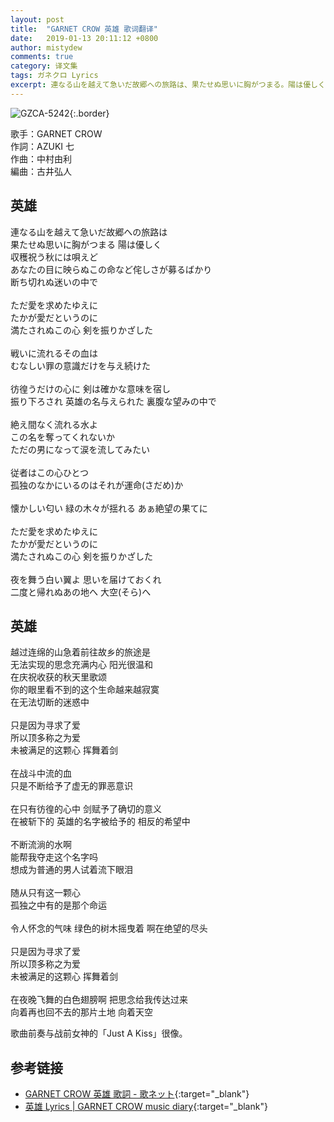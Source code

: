 ```yaml
---
layout: post
title:  "GARNET CROW 英雄 歌词翻译"
date:   2019-01-13 20:11:12 +0800
author: mistydew
comments: true
category: 译文集
tags: ガネクロ Lyrics
excerpt: 連なる山を越えて急いだ故郷への旅路は、果たせぬ思いに胸がつまる。陽は優しく、収穫祝う秋には唄えど。あなたの目に映らぬこの命など侘しさが募るばかり、断ち切れぬ迷いの中で。
---
```

![GZCA-5242](https://crowsub.github.io/assets/images/discography/album/GZCA-5242.jpg){:.border}

歌手：GARNET CROW<br>
作詞：AZUKI 七<br>
作曲：中村由利<br>
編曲：古井弘人

<div class="lyric-original">
  <h2>英雄</h2>
  <p>
    連なる山を越えて急いだ故郷への旅路は<br>
    果たせぬ思いに胸がつまる 陽は優しく<br>
    収穫祝う秋には唄えど<br>
    あなたの目に映らぬこの命など侘しさが募るばかり<br>
    断ち切れぬ迷いの中で<br>
    <br>
    ただ愛を求めたゆえに<br>
    たかが愛だというのに<br>
    満たされぬこの心 剣を振りかざした<br>
    <br>
    戦いに流れるその血は<br>
    むなしい罪の意識だけを与え続けた<br>
    <br>
    彷徨うだけの心に 剣は確かな意味を宿し<br>
    振り下ろされ 英雄の名与えられた 裏腹な望みの中で<br>
    <br>
    絶え間なく流れる水よ<br>
    この名を奪ってくれないか<br>
    ただの男になって涙を流してみたい<br>
    <br>
    従者はこの心ひとつ<br>
    孤独のなかにいるのはそれが運命(さだめ)か<br>
    <br>
    懐かしい匂い 緑の木々が揺れる あぁ絶望の果てに<br>
    <br>
    ただ愛を求めたゆえに<br>
    たかが愛だというのに<br>
    満たされぬこの心 剣を振りかざした<br>
    <br>
    夜を舞う白い翼よ 思いを届けておくれ<br>
    二度と帰れぬあの地へ 大空(そら)へ
  </p>
</div>

<div class="lyric-translation">
  <h2>英雄</h2>
  <p>
    越过连绵的山急着前往故乡的旅途是<br>
    无法实现的思念充满内心 阳光很温和<br>
    在庆祝收获的秋天里歌颂<br>
    你的眼里看不到的这个生命越来越寂寞<br>
    在无法切断的迷惑中<br>
    <br>
    只是因为寻求了爱<br>
    所以顶多称之为爱<br>
    未被满足的这颗心 挥舞着剑<br>
    <br>
    在战斗中流的血<br>
    只是不断给予了虚无的罪恶意识<br>
    <br>
    在只有彷徨的心中 剑赋予了确切的意义<br>
    在被斩下的 英雄的名字被给予的 相反的希望中<br>
    <br>
    不断流淌的水啊<br>
    能帮我夺走这个名字吗<br>
    想成为普通的男人试着流下眼泪<br>
    <br>
    随从只有这一颗心<br>
    孤独之中有的是那个命运<br>
    <br>
    令人怀念的气味 绿色的树木摇曳着 啊在绝望的尽头<br>
    <br>
    只是因为寻求了爱<br>
    所以顶多称之为爱<br>
    未被满足的这颗心 挥舞着剑<br>
    <br>
    在夜晚飞舞的白色翅膀啊 把思念给我传达过来<br>
    向着再也回不去的那片土地 向着天空
  </p>
</div>

歌曲前奏与战前女神的「Just A Kiss」很像。

## 参考链接

* [GARNET CROW 英雄 歌詞 - 歌ネット](https://www.uta-net.com/song/122960){:target="_blank"}
* [英雄 Lyrics \| GARNET CROW music diary](https://crowsub.github.io/lyrics/original/英雄.html){:target="_blank"}
